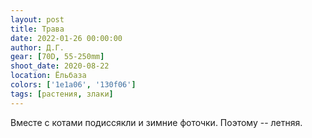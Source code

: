 ```yaml
---
layout: post
title: Трава
date: 2022-01-26 00:00:00
author: Д.Г.
gear: [70D, 55-250mm]
shoot_date: 2020-08-22
location: Ёльбаза
colors: ['1e1a06', '130f06']
tags: [растения, злаки]
---
```

Вместе с котами подиссякли и зимние фоточки. Поэтому -- летняя.
